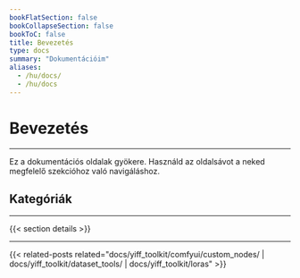 ```yaml
---
bookFlatSection: false
bookCollapseSection: false
bookToC: false
title: Bevezetés
type: docs
summary: "Dokumentációim"
aliases:
  - /hu/docs/
  - /hu/docs
---
```


<!-- markdownlint-disable MD025 -->

# Bevezetés

---

Ez a dokumentációs oldalak gyökere. Használd az oldalsávot a neked megfelelő szekcióhoz való navigáláshoz.

## Kategóriák

---

{{< section details >}}

---

{{< related-posts related="docs/yiff_toolkit/comfyui/custom_nodes/ | docs/yiff_toolkit/dataset_tools/ | docs/yiff_toolkit/loras" >}}
